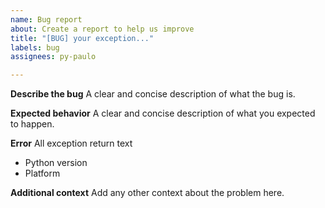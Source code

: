 ```yaml
---
name: Bug report
about: Create a report to help us improve
title: "[BUG] your exception..."
labels: bug
assignees: py-paulo

---
```


**Describe the bug**
A clear and concise description of what the bug is.

**Expected behavior**
A clear and concise description of what you expected to happen.

**Error**
All exception return text

* Python version
* Platform

**Additional context**
Add any other context about the problem here.
